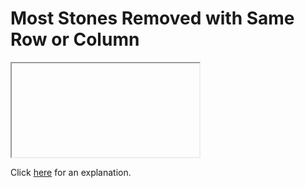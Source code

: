 # Most Stones Removed with Same Row or Column 

<iframe></iframe>

Click [here](Explanation.md) for an explanation.

